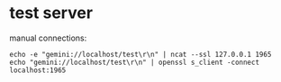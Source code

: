 # test server

manual connections:
```
echo -e "gemini://localhost/test\r\n" | ncat --ssl 127.0.0.1 1965
echo "gemini://localhost/test\r\n" | openssl s_client -connect localhost:1965
```